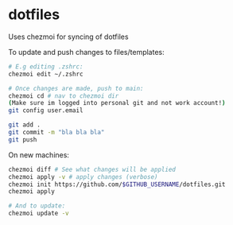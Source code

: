 # dotfiles

Uses chezmoi for syncing of dotfiles

To update and push changes to files/templates:
```bash
# E.g editing .zshrc:
chezmoi edit ~/.zshrc

# Once changes are made, push to main:
chezmoi cd # nav to chezmoi dir
(Make sure im logged into personal git and not work account!)
git config user.email

git add .
git commit -m "bla bla bla"
git push
```

On new machines:
```bash
chezmoi diff # See what changes will be applied
chezmoi apply -v # apply changes (verbose)
chezmoi init https://github.com/$GITHUB_USERNAME/dotfiles.git 
chezmoi apply

# And to update:
chezmoi update -v
```
